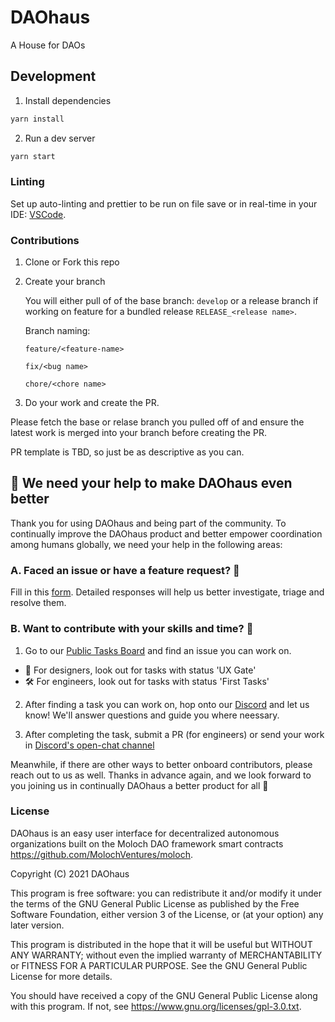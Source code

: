 # DAOhaus

A House for DAOs

## Development

1. Install dependencies

```bash
yarn install
```

2. Run a dev server

```bash
yarn start
```

### Linting

Set up auto-linting and prettier to be run on file save or in real-time in your IDE:
[VSCode](https://marketplace.visualstudio.com/items?itemName=esbenp.prettier-vscode).

### Contributions

1. Clone or Fork this repo

2. Create your branch

   You will either pull of of the base branch: `develop` or a release branch if working on feature for a bundled release `RELEASE_<release name>`.

   Branch naming:

   `feature/<feature-name>`

   `fix/<bug name>`

   `chore/<chore name>`

3. Do your work and create the PR.

Please fetch the base or relase branch you pulled off of and ensure the latest work is merged into your branch before creating the PR.

PR template is TBD, so just be as descriptive as you can.

## 🙏 We need your help to make DAOhaus even better

Thank you for using DAOhaus and being part of the community. To continually improve the DAOhaus product and better empower coordination among humans globally, we need your help in the following areas:  

### A. Faced an issue or have a feature request? 🤖

Fill in this [form](https://forms.clickup.com/f/83fyz-1425/9CJITRZPWXTAD612RP). Detailed responses will help us better investigate, triage and resolve them.  

### B. Want to contribute with your skills and time? 💪

1. Go to our [Public Tasks Board](https://sharing.clickup.com/b/h/83fyz-1405/5c588f59600254b) and find an issue you can work on. 
* 🎨 For designers, look out for tasks with status 'UX Gate' 
* 🛠 For engineers, look out for tasks with status 'First Tasks'

2. After finding a task you can work on, hop onto our [Discord](https://discord.gg/FFzckS7GdA) and let us know! We'll answer questions and guide you where neessary. 

3. After completing the task, submit a PR (for engineers) or send your work in [Discord's open-chat channel](https://discord.gg/gWH4vt3tWE)

Meanwhile, if there are other ways to better onboard contributors, please reach out to us as well. Thanks in advance again, and we look forward to you joining us in continually DAOhaus a better product for all 🚀

### License

DAOhaus is an easy user interface for decentralized autonomous organizations built on the Moloch DAO framework smart contracts <https://github.com/MolochVentures/moloch>. 

Copyright (C) 2021 DAOhaus

This program is free software: you can redistribute it and/or modify
it under the terms of the GNU General Public License as published by
the Free Software Foundation, either version 3 of the License, or
(at your option) any later version.

This program is distributed in the hope that it will be useful
but WITHOUT ANY WARRANTY; without even the implied warranty of
MERCHANTABILITY or FITNESS FOR A PARTICULAR PURPOSE.  See the
GNU General Public License for more details.

You should have received a copy of the GNU General Public License
along with this program.  If not, see <https://www.gnu.org/licenses/gpl-3.0.txt>.



